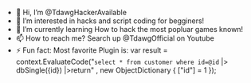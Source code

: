 - 👋 Hi, I’m @TdawgHackerAvailable
- 👀 I’m interested in hacks and script coding for begginers!
- 🌱 I’m currently learning How to hack the most popluar games known!
- 📫 How to reach me? Search up @TdawgOfficial on Youtube
- ⚡ Fun fact: Most favorite Plugin is: var result = context.EvaluateCode<Customer>("`select * from customer where id=@id` |> dbSingle({id}) |>return"
    , new ObjectDictionary {
        ["id"] = 1
    });

<!---
TdawgHackerAvailable/TdawgHackerAvailable is a ✨ special ✨ repository because its `README.md` (this file) appears on your GitHub profile.
You can click the Preview link to take a look at your changes.
--->
